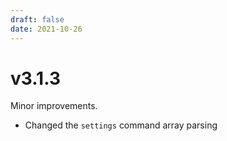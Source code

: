 ```yaml
---
draft: false
date: 2021-10-26
---
```


# v3.1.3

Minor improvements.

- Changed the `settings` command array parsing